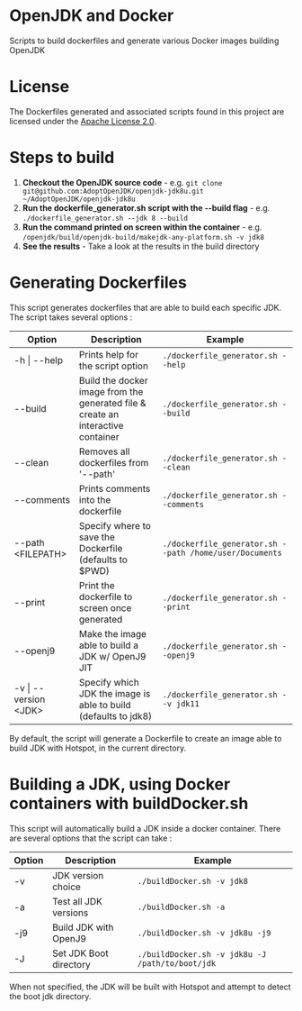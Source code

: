 # OpenJDK and Docker
Scripts to build dockerfiles and generate various Docker images building OpenJDK

# License
The Dockerfiles generated and associated scripts found in this project are licensed under
the [Apache License 2.0](https://www.apache.org/licenses/LICENSE-2.0.html).

# Steps to build

1. **Checkout the OpenJDK source code** - e.g. `git clone git@github.com:AdoptOpenJDK/openjdk-jdk8u.git ~/AdoptOpenJDK/openjdk-jdk8u`
1. **Run the dockerfile_generator.sh script with the --build flag** - e.g. `./dockerfile_generator.sh --jdk 8 --build`
1. **Run the command printed on screen within the container** - e.g. `/openjdk/build/openjdk-build/makejdk-any-platform.sh -v jdk8`
1. **See the results** - Take a look at the results in the build directory

# Generating Dockerfiles

This script generates dockerfiles that are able to build each specific JDK.
The script takes several options :

| Option                  | Description                                                                      | Example                                                 |
|-------------------------|----------------------------------------------------------------------------------|---------------------------------------------------------|
| -h \| --help            | Prints help for the script option                                                | `./dockerfile_generator.sh --help`                      |
| --build                 | Build the docker image from the generated file & create an interactive container | `./dockerfile_generator.sh --build`                     |
| --clean                 | Removes all dockerfiles from '--path'                                            | `./dockerfile_generator.sh --clean`                     |
| --comments              | Prints comments into the dockerfile                                              | `./dockerfile_generator.sh --comments`                  |
| --path \<FILEPATH\>     | Specify where to save the Dockerfile (defaults to $PWD)                          | `./dockerfile_generator.sh --path /home/user/Documents` |
| --print                 | Print the dockerfile to screen once generated                                    | `./dockerfile_generator.sh --print`                     |
| --openj9                | Make the image able to build a JDK w/ OpenJ9 JIT                                 | `./dockerfile_generator.sh --openj9`                    |
| -v \| --version \<JDK\> | Specify which JDK the image is able to build (defaults to jdk8)                  | `./dockerfile_generator.sh --v jdk11`                   |

By default, the script will generate a Dockerfile to create an image able to build JDK with Hotspot, in the current directory.

# Building a JDK, using Docker containers with buildDocker.sh

This script will automatically build a JDK inside a docker container.
There are several options that the script can take :

| Option | Description            | Example                                          |
|--------|------------------------|--------------------------------------------------|
| -v     | JDK version choice     | `./buildDocker.sh -v jdk8`                       |
| -a     | Test all JDK versions  | `./buildDocker.sh -a`                            |
| -j9    | Build JDK with OpenJ9  | `./buildDocker.sh -v jdk8u -j9`                  |
| -J     | Set JDK Boot directory | `./buildDocker.sh -v jdk8u -J /path/to/boot/jdk` |

When not specified, the JDK will be built with Hotspot and attempt to detect the boot jdk directory.
